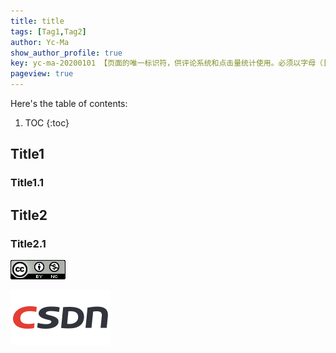 ```yaml
---
title: title
tags: [Tag1,Tag2]
author: Yc-Ma
show_author_profile: true
key: yc-ma-20200101 【页面的唯一标识符，供评论系统和点击量统计使用。必须以字母（[A-Za-z]）开头，其后可以接若干字母、数字（[0-9]）、连字符（-）、下划线（_）、冒号（:）和小数点（.）。】
pageview: true
---
```


Here's the table of contents:
1. TOC
{:toc}

## Title1

### Title1.1

## Title2

### Title2.1

![TeXt Theme](https://raw.githubusercontent.com/crazyyanchao/blog/master/images/Attribution-NonCommercial-4.0-International.png)

![CSDN](https://raw.githubusercontent.com/crazyyanchao/blog/master/images/csdn-logo.png)

